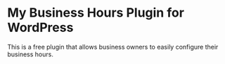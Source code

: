 # My Business Hours Plugin for WordPress

This is a free plugin that allows business owners to easily configure
their business hours.